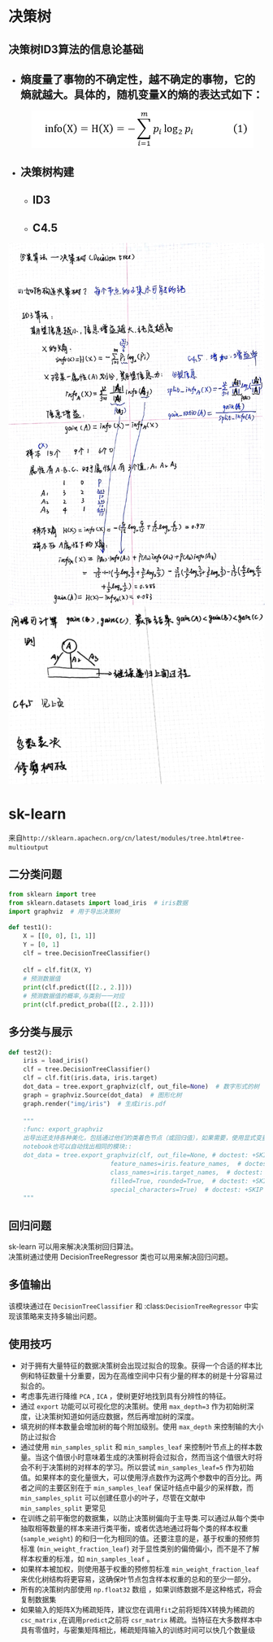 #   决策树

##  决策树ID3算法的信息论基础

-   ## 熵度量了事物的不确定性，越不确定的事物，它的熵就越大。具体的，随机变量X的熵的表达式如下：

    <img style="margin-left:auto;margin-right:auto;display:block;"  src="gs/dicisiontree/1.png">

-  ## 决策树构建

   -   ## ID3
   -   ## C4.5

<img src="img/dicissiontree3.jpg">
<img src="img/dicissiontree4.jpg">

#   sk-learn
来自`http://sklearn.apachecn.org/cn/latest/modules/tree.html#tree-multioutput`
## 二分类问题
```python
from sklearn import tree
from sklearn.datasets import load_iris  # iris数据
import graphviz  # 用于导出决策树
```
```python
def test1():
    X = [[0, 0], [1, 1]]
    Y = [0, 1]
    clf = tree.DecisionTreeClassifier()

    clf = clf.fit(X, Y)
    # 预测数据值
    print(clf.predict([[2., 2.]]))
    # 预测数据值的概率,与类别一一对应
    print(clf.predict_proba([[2., 2.]]))
```
##  多分类与展示
```python
def test2():
    iris = load_iris()
    clf = tree.DecisionTreeClassifier()
    clf = clf.fit(iris.data, iris.target)
    dot_data = tree.export_graphviz(clf, out_file=None)  # 数字形式的树
    graph = graphviz.Source(dot_data)  # 图形化树
    graph.render("img/iris")  # 生成iris.pdf

    """
    :func: export_graphviz
    出导出还支持各种美化，包括通过他们的类着色节点（或回归值），如果需要，使用显式变量和类名。Jupyter
    notebook也可以自动找出相同的模块::
    dot_data = tree.export_graphviz(clf, out_file=None, # doctest: +SKIP
                            feature_names=iris.feature_names,  # doctest: +SKIP
                            class_names=iris.target_names,  # doctest: +SKIP
                            filled=True, rounded=True,  # doctest: +SKIP
                            special_characters=True)  # doctest: +SKIP
    """
```
##  回归问题
sk-learn 可以用来解决决策树回归算法。  
决策树通过使用 DecisionTreeRegressor 类也可以用来解决回归问题。

##  多值输出
该模块通过在 `DecisionTreeClassifier` 和 :class:`DecisionTreeRegressor` 中实现该策略来支持多输出问题。
##  使用技巧
-   对于拥有大量特征的数据决策树会出现过拟合的现象。获得一个合适的样本比例和特征数量十分重要，因为在高维空间中只有少量的样本的树是十分容易过拟合的。
-   考虑事先进行降维 `PCA` , `ICA` ，使树更好地找到具有分辨性的特征。
-   通过 `export` 功能可以可视化您的决策树。使用 `max_depth=3` 作为初始树深度，让决策树知道如何适应数据，然后再增加树的深度。
-   填充树的样本数量会增加树的每个附加级别。使用 `max_depth` 来控制输的大小防止过拟合
-   通过使用 `min_samples_split` 和 `min_samples_leaf` 来控制叶节点上的样本数量。当这个值很小时意味着生成的决策树将会过拟合，然而当这个值很大时将会不利于决策树的对样本的学习。所以尝试 `min_samples_leaf=5` 作为初始值。如果样本的变化量很大，可以使用浮点数作为这两个参数中的百分比。两者之间的主要区别在于 `min_samples_leaf` 保证叶结点中最少的采样数，而 `min_samples_split` 可以创建任意小的叶子，尽管在文献中 `min_samples_split` 更常见
-   在训练之前平衡您的数据集，以防止决策树偏向于主导类.可以通过从每个类中抽取相等数量的样本来进行类平衡，或者优选地通过将每个类的样本权重 (`sample_weight`) 的和归一化为相同的值。还要注意的是，基于权重的预修剪标准 (`min_weight_fraction_leaf`) 对于显性类别的偏倚偏小，而不是不了解样本权重的标准，如 `min_samples_leaf` 。
-   如果样本被加权，则使用基于权重的预修剪标准 `min_weight_fraction_leaf` 来优化树结构将更容易，这确保叶节点包含样本权重的总和的至少一部分。
-   所有的决策树内部使用 `np.float32` 数组 ，如果训练数据不是这种格式，将会复制数据集
-   如果输入的矩阵X为稀疏矩阵，建议您在调用`fit`之前将矩阵X转换为稀疏的`csc_matrix` ,在调用`predict`之前将 `csr_matrix` 稀疏。当特征在大多数样本中具有零值时，与密集矩阵相比，稀疏矩阵输入的训练时间可以快几个数量级
